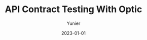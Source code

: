 ---
title: API Contract Testing With Optic
tags: [.NET]
author: "Yunier"
date: "2023-01-01"
description: "Detect breaking changes early with Optic."
published: false
---